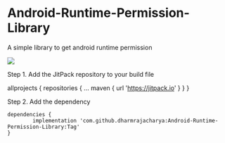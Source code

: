 # Android-Runtime-Permission-Library
A simple library to get android runtime permission

[![](https://jitpack.io/v/dharmrajacharya/Android-Runtime-Permission-Library.svg)](https://jitpack.io/#dharmrajacharya/Android-Runtime-Permission-Library)

 Step 1. Add the JitPack repository to your build file 
 
 allprojects {
		repositories {
			...
			maven { url 'https://jitpack.io' }
		}
	}
  
  

Step 2. Add the dependency

	dependencies {
	        implementation 'com.github.dharmrajacharya:Android-Runtime-Permission-Library:Tag'
	}

